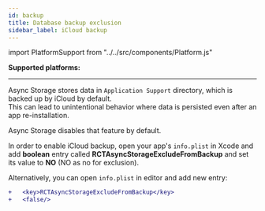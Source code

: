 ```yaml
---
id: backup
title: Database backup exclusion
sidebar_label: iCloud backup
---
```

import PlatformSupport from "../../src/components/Platform.js"

**Supported platforms:**
<PlatformSupport title="iOS/MacOS" platformIcon="icon_ios.svg" />

---

Async Storage stores data in `Application Support` directory, which is backed up by iCloud by default.  
This can lead to unintentional behavior where data is persisted even after an app re-installation.

Async Storage disables that feature by default. 

In order to enable iCloud backup, open your app's `info.plist` in Xcode and add **boolean** entry called **RCTAsyncStorageExcludeFromBackup** and set its value to **NO** (NO as no for exclusion).

Alternatively, you can open `info.plist` in editor and add new entry: 
```diff
+	<key>RCTAsyncStorageExcludeFromBackup</key>
+	<false/>
```
